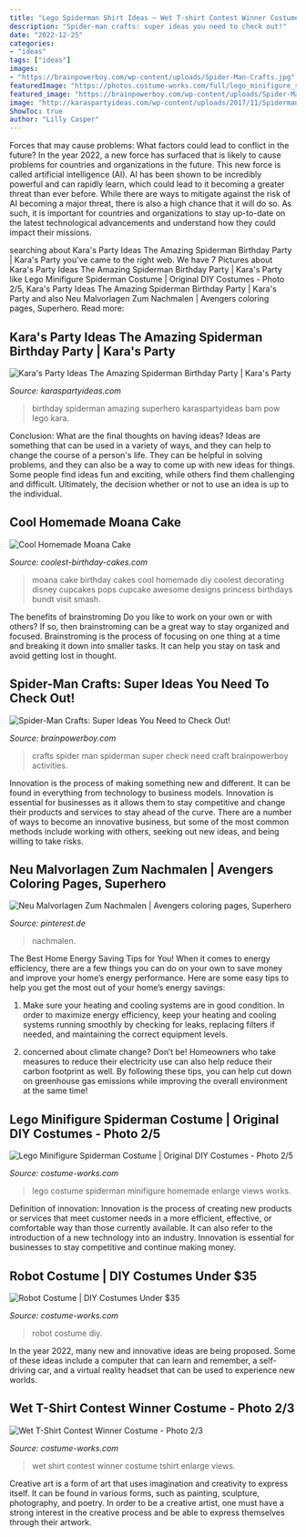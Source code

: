 ```yaml
---
title: "Lego Spiderman Shirt Ideas ~ Wet T-shirt Contest Winner Costume"
description: "Spider-man crafts: super ideas you need to check out!"
date: "2022-12-25"
categories:
- "ideas"
tags: ["ideas"]
images:
- "https://brainpowerboy.com/wp-content/uploads/Spider-Man-Crafts.jpg"
featuredImage: "https://photos.costume-works.com/full/lego_minifigure_spiderman2.jpg"
featured_image: "https://brainpowerboy.com/wp-content/uploads/Spider-Man-Crafts.jpg"
image: "http://karaspartyideas.com/wp-content/uploads/2017/11/Spiderman-Birthday-Party-via-Karas-Party-Ideas-KarasPartyIdeas.com7_.jpg"
ShowToc: true
author: "Lilly Casper"
---
```



Forces that may cause problems: What factors could lead to conflict in the future?
In the year 2022, a new force has surfaced that is likely to cause problems for countries and organizations in the future. This new force is called artificial intelligence (AI). AI has been shown to be incredibly powerful and can rapidly learn, which could lead to it becoming a greater threat than ever before. While there are ways to mitigate against the risk of AI becoming a major threat, there is also a high chance that it will do so. As such, it is important for countries and organizations to stay up-to-date on the latest technological advancements and understand how they could impact their missions.

	

		
searching about Kara&#039;s Party Ideas The Amazing Spiderman Birthday Party | Kara&#039;s Party you've came to the right web. We have 7 Pictures about Kara&#039;s Party Ideas The Amazing Spiderman Birthday Party | Kara&#039;s Party like Lego Minifigure Spiderman Costume | Original DIY Costumes - Photo 2/5, Kara&#039;s Party Ideas The Amazing Spiderman Birthday Party | Kara&#039;s Party and also Neu Malvorlagen Zum Nachmalen | Avengers coloring pages, Superhero. Read more:
		
    
## Kara&#039;s Party Ideas The Amazing Spiderman Birthday Party | Kara&#039;s Party

<img loading=lazy src="http://karaspartyideas.com/wp-content/uploads/2017/11/Spiderman-Birthday-Party-via-Karas-Party-Ideas-KarasPartyIdeas.com7_.jpg" onerror="this.onerror=null;this.src='https://tse1.mm.bing.net/th?id=OIP.IuOvk0pAX5i5wgxMZL5YkQHaJ3&amp;pid=15.1';" alt="Kara&#039;s Party Ideas The Amazing Spiderman Birthday Party | Kara&#039;s Party">

_Source: karaspartyideas.com_

>birthday spiderman amazing superhero karaspartyideas bam pow lego kara. 

	

Conclusion: What are the final thoughts on having ideas?
Ideas are something that can be used in a variety of ways, and they can help to change the course of a person's life. They can be helpful in solving problems, and they can also be a way to come up with new ideas for things. Some people find ideas fun and exciting, while others find them challenging and difficult. Ultimately, the decision whether or not to use an idea is up to the individual.

    
## Cool Homemade Moana Cake

<img loading=lazy src="http://www.coolest-birthday-cakes.com/files/2017/04/moana-cake-142184-e1492930709864.jpg" onerror="this.onerror=null;this.src='https://tse1.mm.bing.net/th?id=OIP.otuVWeriDHgIuq8811jC8wHaHI&amp;pid=15.1';" alt="Cool Homemade Moana Cake">

_Source: coolest-birthday-cakes.com_

>moana cake birthday cakes cool homemade diy coolest decorating disney cupcakes pops cupcake awesome designs princess birthdays bundt visit smash. 

	

The benefits of brainstroming
Do you like to work on your own or with others? If so, then brainstroming can be a great way to stay organized and focused. Brainstroming is the process of focusing on one thing at a time and breaking it down into smaller tasks. It can help you stay on task and avoid getting lost in thought.

    
## Spider-Man Crafts: Super Ideas You Need To Check Out!

<img loading=lazy src="https://brainpowerboy.com/wp-content/uploads/Spider-Man-Crafts.jpg" onerror="this.onerror=null;this.src='https://tse2.mm.bing.net/th?id=OIP.uzJFGGA81BYmWLgSrrvGeAHaLH&amp;pid=15.1';" alt="Spider-Man Crafts: Super Ideas You Need to Check Out!">

_Source: brainpowerboy.com_

>crafts spider man spiderman super check need craft brainpowerboy activities. 

	

Innovation is the process of making something new and different. It can be found in everything from technology to business models. Innovation is essential for businesses as it allows them to stay competitive and change their products and services to stay ahead of the curve. There are a number of ways to become an innovative business, but some of the most common methods include working with others, seeking out new ideas, and being willing to take risks.

    
## Neu Malvorlagen Zum Nachmalen | Avengers Coloring Pages, Superhero

<img loading=lazy src="https://i.pinimg.com/736x/c9/32/a7/c932a794ee4361d877497461c9873ae3.jpg" onerror="this.onerror=null;this.src='https://tse4.mm.bing.net/th?id=OIP.OEhJUfmUYZkkCbICnFC1uQHaKe&amp;pid=15.1';" alt="Neu Malvorlagen Zum Nachmalen | Avengers coloring pages, Superhero">

_Source: pinterest.de_

>nachmalen. 

	

The Best Home Energy Saving Tips for You!
When it comes to energy efficiency, there are a few things you can do on your own to save money and improve your home’s energy performance. Here are some easy tips to help you get the most out of your home’s energy savings:
1. Make sure your heating and cooling systems are in good condition. In order to maximize energy efficiency, keep your heating and cooling systems running smoothly by checking for leaks, replacing filters if needed, and maintaining the correct equipment levels.

2. concerned about climate change? Don’t be! Homeowners who take measures to reduce their electricity use can also help reduce their carbon footprint as well. By following these tips, you can help cut down on greenhouse gas emissions while improving the overall environment at the same time!

    
## Lego Minifigure Spiderman Costume | Original DIY Costumes - Photo 2/5

<img loading=lazy src="https://photos.costume-works.com/full/lego_minifigure_spiderman2.jpg" onerror="this.onerror=null;this.src='https://tse4.mm.bing.net/th?id=OIP.UmxXjTgL4mLxl7VUbgIIzwHaK0&amp;pid=15.1';" alt="Lego Minifigure Spiderman Costume | Original DIY Costumes - Photo 2/5">

_Source: costume-works.com_

>lego costume spiderman minifigure homemade enlarge views works. 

	

Definition of innovation:
Innovation is the process of creating new products or services that meet customer needs in a more efficient, effective, or comfortable way than those currently available. It can also refer to the introduction of a new technology into an industry. Innovation is essential for businesses to stay competitive and continue making money.

    
## Robot Costume | DIY Costumes Under $35

<img loading=lazy src="https://photos.costume-works.com/full/robot46.jpg" onerror="this.onerror=null;this.src='https://tse1.mm.bing.net/th?id=OIP.Puf0OR95tMMiphte_-RiugHaLH&amp;pid=15.1';" alt="Robot Costume | DIY Costumes Under $35">

_Source: costume-works.com_

>robot costume diy. 

	

In the year 2022, many new and innovative ideas are being proposed. Some of these ideas include a computer that can learn and remember, a self-driving car, and a virtual reality headset that can be used to experience new worlds.

    
## Wet T-Shirt Contest Winner Costume - Photo 2/3

<img loading=lazy src="https://photos.costume-works.com/full/wet-tshirt-girl.jpg" onerror="this.onerror=null;this.src='https://tse3.mm.bing.net/th?id=OIP.pa-A-slPEtlYRKYDL0CavAHaJ7&amp;pid=15.1';" alt="Wet T-Shirt Contest Winner Costume - Photo 2/3">

_Source: costume-works.com_

>wet shirt contest winner costume tshirt enlarge views. 

	

Creative art is a form of art that uses imagination and creativity to express itself. It can be found in various forms, such as painting, sculpture, photography, and poetry. In order to be a creative artist, one must have a strong interest in the creative process and be able to express themselves through their artwork.

